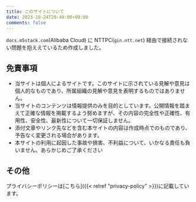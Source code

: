 ```yaml
---
title: このサイトについて
date: 2023-10-24T20:49:00+09:00
comments: false
---
```

`docs.m5stack.com`(Alibaba Cloud) に NTTPC(`gin.ntt.net`) 経由で接続されない問題を抱ええているため作成しました。

## 免責事項
- 当サイトは個人によるサイトです。このサイトに示されている見解や意見は個人的なものであり、所属組織の見解や意見を表明するものではありません。
- 当サイトのコンテンツは情報提供のみを目的としています。公開情報を踏まえて正確な情報を掲載するよう努めますが、その内容の完全性や正確性、有用性、安全性、最新性について一切保証しません。
- 添付文章やリンク先などを含む本サイトの内容は作成時点でのものであり、予告なく変更される場合があります。
- 本サイトの利用に起因した事故や損害、不利益について、いかなる責任も負いません。あらかじめご了承ください

## その他
プライバシーポリシーは[こちら]({{< relref "privacy-policy" >}})に記載しています。
